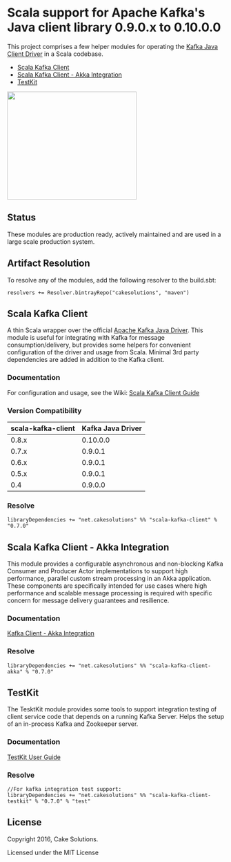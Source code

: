 # Scala support for Apache Kafka's Java client library 0.9.0.x to 0.10.0.0

This project comprises a few helper modules for operating the [Kafka Java Client Driver](https://kafka.apache.org/090/javadoc/index.html) in a Scala codebase.

* [Scala Kafka Client](#scala-kafka-client)
* [Scala Kafka Client - Akka Integration](#scala-kafka-client---akka-integration)
* [TestKit](#testkit)

<img src="https://raw.githubusercontent.com/wiki/cakesolutions/scala-kafka-client/images/logo.png" align="sck" height="250" width="300">

## Status
These modules are production ready, actively maintained and are used in a large scale production system.

## Artifact Resolution
To resolve any of the modules, add the following resolver to the build.sbt:

    resolvers += Resolver.bintrayRepo("cakesolutions", "maven")

## Scala Kafka Client

A thin Scala wrapper over the official [Apache Kafka Java Driver](http://kafka.apache.org/documentation.html#api).
This module is useful for integrating with Kafka for message consumption/delivery, but provides some helpers for convenient 
configuration of the driver and usage from Scala.  Minimal 3rd party dependencies are added in addition to the Kafka client.

### Documentation
For configuration and usage, see the Wiki: [Scala Kafka Client Guide](https://github.com/cakesolutions/scala-kafka-client/wiki/Scala-Kafka-Client)

### Version Compatibility

 scala-kafka-client | Kafka Java Driver
 ------------------ | -----------------
 0.8.x | 0.10.0.0
 0.7.x | 0.9.0.1
 0.6.x | 0.9.0.1
 0.5.x | 0.9.0.1
 0.4  | 0.9.0.0

### Resolve

    libraryDependencies += "net.cakesolutions" %% "scala-kafka-client" % "0.7.0"

## Scala Kafka Client - Akka Integration

This module provides a configurable asynchronous and non-blocking Kafka Consumer and Producer Actor implementations to support high performance, parallel custom stream
processing in an Akka application.  These components are specifically intended for use cases where high performance and scalable message processing is required with specific
concern for message delivery guarantees and resilience.

### Documentation
[Kafka Client - Akka Integration](https://github.com/cakesolutions/scala-kafka-client/wiki/Akka-Kafka-Client)

### Resolve

    libraryDependencies += "net.cakesolutions" %% "scala-kafka-client-akka" % "0.7.0"

## TestKit
 
The TesktKit module provides some tools to support integration testing of client service code that
depends on a running Kafka Server.  Helps the setup of an in-process Kafka and Zookeeper server. 

### Documentation
[TestKit User Guide](https://github.com/cakesolutions/scala-kafka-client/wiki/Testkit)

### Resolve

    //For kafka integration test support:
    libraryDependencies += "net.cakesolutions" %% "scala-kafka-client-testkit" % "0.7.0" % "test"

## License
    
 Copyright 2016, Cake Solutions.
    
 Licensed under the MIT License
